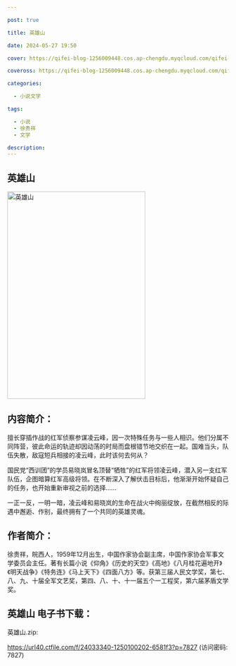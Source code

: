 ```yaml
---

post: true

title: 英雄山

date: 2024-05-27 19:50

cover: https://qifei-blog-1256009448.cos.ap-chengdu.myqcloud.com/qifei-blog/6620bf390ea9cb14036b11d5.jpg

coveross: https://qifei-blog-1256009448.cos.ap-chengdu.myqcloud.com/qifei-blog/6620bf390ea9cb14036b11d5.jpg

categories:

  - 小说文学

tags:

  - 小说
  - 徐贵祥
  - 文学

description:
---
```


## 英雄山
<img alt="英雄山 " class="aligncenter loaded" data-was-processed="true" decoding="async" fetchpriority="high" height="471" src="https://qifei-blog-1256009448.cos.ap-chengdu.myqcloud.com/qifei-blog/6620bf390ea9cb14036b11d5.jpg " style="cursor: zoom-in;" width="314"/>

## 内容简介：

擅长穿插作战的红军侦察参谋凌云峰，因一次特殊任务与一些人相识。他们分属不同阵营，彼此命运的轨迹却因动荡的时局而盘根错节地交织在一起。国难当头，队伍失散，敌寇短兵相接的凌云峰，此时该何去何从？

国民党“西训团”的学员易晓岚冒名顶替“牺牲”的红军将领凌云峰，潜入另一支红军队伍，企图暗算红军高级将领。在不断深入了解伏击目标后，他渐渐开始怀疑自己的任务，也开始重新审视之前的选择……

一正一反，一明一暗，凌云峰和易晓岚的生命在战火中绚丽绽放，在截然相反的际遇中邂逅、作别，最终拥有了一个共同的英雄灵魂。

## 作者简介：

徐贵祥，皖西人，1959年12月出生，中国作家协会副主席，中国作家协会军事文学委员会主任。著有长篇小说《仰角》《历史的天空》《高地》《八月桂花遍地开》《明天战争》《特务连》《马上天下》《四面八方》等。获第三届人民文学奖，第七、八、九、十届全军文艺奖，第四、八、十、十一届五个一工程奖，第六届茅盾文学奖。

## 英雄山 电子书下载：
英雄山.zip: 

https://url40.ctfile.com/f/24033340-1250100202-6581f3?p=7827 (访问密码: 7827)
